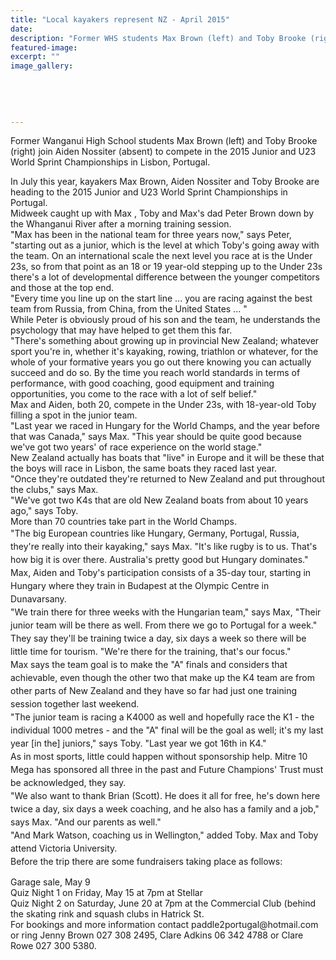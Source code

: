 ```yaml
---
title: "Local kayakers represent NZ - April 2015"
date: 
description: "Former WHS students Max Brown (left) and Toby Brooke (right) join Aiden Nossiter (absent) to compete in the 2015 Junior and U23 World Sprint Championships in Lisbon, Portugal; Wanganui Midweek 30/4/15"
featured-image: 
excerpt: ""
image_gallery:
    
    
    
    
    
---
```


<p><span>Former Wanganui High School students Max Brown (left) and Toby Brooke (right) join Aiden Nossiter (absent) to compete in the 2015 Junior and U23 World Sprint Championships in Lisbon, Portugal.</span></p>
<p>In July this year, kayakers Max Brown, Aiden Nossiter and Toby Brooke are heading to the 2015 Junior and U23 World Sprint Championships in Portugal.<br />Midweek caught up with Max , Toby and Max's dad Peter Brown down by the Whanganui River after a morning training session.<br />"Max has been in the national team for three years now," says Peter, "starting out as a junior, which is the level at which Toby's going away with the team. On an international scale the next level you race at is the Under 23s, so from that point as an 18 or 19 year-old stepping up to the Under 23s there's a lot of developmental difference between the younger competitors and those at the top end.<br />"Every time you line up on the start line ... you are racing against the best team from Russia, from China, from the United States ... "<br />While Peter is obviously proud of his son and the team, he understands the psychology that may have helped to get them this far.<br />"There's something about growing up in provincial New Zealand; whatever sport you're in, whether it's kayaking, rowing, triathlon or whatever, for the whole of your formative years you go out there knowing you can actually succeed and do so. By the time you reach world standards in terms of performance, with good coaching, good equipment and training opportunities, you come to the race with a lot of self belief."<br />Max and Aiden, both 20, compete in the Under 23s, with 18-year-old Toby filling a spot in the junior team.<br />"Last year we raced in Hungary for the World Champs, and the year before that was Canada," says Max. "This year should be quite good because we've got two years' of race experience on the world stage."<br />New Zealand actually has boats that "live" in Europe and it will be these that the boys will race in Lisbon, the same boats they raced last year.<br />"Once they're outdated they're returned to New Zealand and put throughout the clubs," says Max.<br />"We've got two K4s that are old New Zealand boats from about 10 years ago," says Toby.<br />More than 70 countries take part in the World Champs.<br /><span style="line-height: 1.5;">"The big European countries like Hungary, Germany, Portugal, Russia, they're really into their kayaking," says Max. "It's like rugby is to us. That's how big it is over there. Australia's pretty good but Hungary dominates."<br /></span><span style="line-height: 1.5;">Max, Aiden and Toby's participation consists of a 35-day tour, starting in Hungary where they train in Budapest at the Olympic Centre in Dunavarsany.<br /></span><span style="line-height: 1.5;">"We train there for three weeks with the Hungarian team," says Max, "Their junior team will be there as well. From there we go to Portugal for a week."<br /></span><span style="line-height: 1.5;">They say they'll be training twice a day, six days a week so there will be little time for tourism. "We're there for the training, that's our focus."<br /></span><span style="line-height: 1.5;">Max says the team goal is to make the "A" finals and considers that achievable, even though the other two that make up the K4 team are from other parts of New Zealand and they have so far had just one training session together last weekend.<br /></span><span style="line-height: 1.5;">"The junior team is racing a K4000 as well and hopefully race the K1 - the individual 1000 metres - and the "A" final will be the goal as well; it's my last year [in the] juniors," says Toby. "Last year we got 16th in K4."<br /></span><span style="line-height: 1.5;">As in most sports, little could happen without sponsorship help. Mitre 10 Mega has sponsored all three in the past and Future Champions' Trust must be acknowledged, they say.<br /></span><span style="line-height: 1.5;">"We also want to thank Brian (Scott). He does it all for free, he's down here twice a day, six days a week coaching, and he also has a family and a job," says Max. "And our parents as well."<br /></span><span style="line-height: 1.5;">"And Mark Watson, coaching us in Wellington," added Toby. Max and Toby attend Victoria University.<br /></span><span style="line-height: 1.5;">Before the trip there are some fundraisers taking place as follows:</span></p>
<p>Garage sale, May 9<br />Quiz Night 1 on Friday, May 15 at 7pm at Stellar<br />Quiz Night 2 on Saturday, June 20 at 7pm at the Commercial Club (behind the skating rink and squash clubs in Hatrick St.<br />For bookings and more information contact paddle2portugal@hotmail.com or ring Jenny Brown 027 308 2495, Clare Adkins 06 342 4788 or Clare Rowe 027 300 5380.</p>

